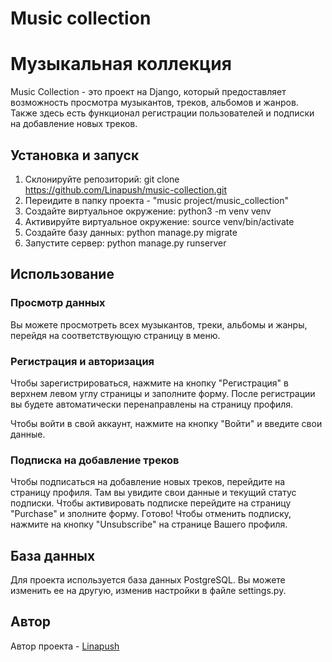 # Music collection 
# Музыкальная коллекция

Music Collection - это проект на Django, который предоставляет возможность просмотра музыкантов, треков, альбомов и жанров. Также здесь есть функционал регистрации пользователей и подписки на добавление новых треков.

## Установка и запуск

1. Склонируйте репозиторий: git clone https://github.com/Linapush/music-collection.git
2. Переидите в папку проекта - "music project/music_collection"
3. Создайте виртуальное окружение: python3 -m venv venv
4. Активируйте виртуальное окружение: source venv/bin/activate
5. Создайте базу данных: python manage.py migrate
6. Запустите сервер: python manage.py runserver

## Использование
### Просмотр данных

Вы можете просмотреть всех музыкантов, треки, альбомы и жанры, перейдя на соответствующую страницу в меню.

### Регистрация и авторизация

Чтобы зарегистрироваться, нажмите на кнопку "Регистрация" в верхнем левом углу страницы и заполните форму. После регистрации вы будете автоматически перенаправлены на страницу профиля.

Чтобы войти в свой аккаунт, нажмите на кнопку "Войти" и введите свои данные.

### Подписка на добавление треков

Чтобы подписаться на добавление новых треков, перейдите на страницу профиля. Там вы увидите свои данные и текущий статус подписки. Чтобы активировать подписке перейдите на страницу "Purchase" и зполните форму.
Готово! Чтобы отменить подписку, нажмите на кнопку "Unsubscribe" на странице Вашего профиля.

## База данных

Для проекта используется база данных PostgreSQL. Вы можете изменить ее на другую, изменив настройки в файле settings.py.

## Автор

Автор проекта - [Linapush](https://github.com/Linapush)

